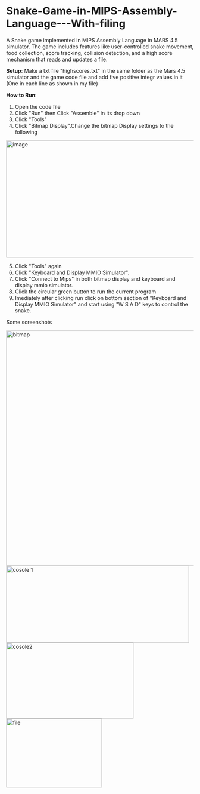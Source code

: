 # Snake-Game-in-MIPS-Assembly-Language---With-filing
A Snake game implemented in MIPS Assembly Language in MARS 4.5 simulator. The game includes features like user-controlled snake movement, food collection, score tracking, collision detection, and a high score mechanism that reads and updates a file.

**Setup**: Make a txt file "highscores.txt" in the same folder as the Mars 4.5 simulator and the game code file and add five positive integr values in it (One in each line as shown in my file)

**How to Run**:
1. Open the code file
2. Click "Run" then Click "Assemble" in its drop down
3. Click "Tools"
4. Click "Bitmap Display".Change the bitmap Display settings to the following

<img width="578" height="314" alt="image" src="https://github.com/user-attachments/assets/e45824ba-49da-456c-ad6a-946ac10dd2e5" />


5. Click "Tools" again
6. Click "Keyboard and Display MMIO Simulator".
7. Click "Connect to Mips" in both bitmap display and keyboard and display mmio simulator.
8. Click the circular green button to run the current program 
9. Imediately after clicking run click on bottom section of "Keyboard and Display MMIO Simulator" and start using "W S A D" keys to control the snake.

Some screenshots 

<img width="1591" height="630" alt="bitmap" src="https://github.com/user-attachments/assets/9fa45d3e-8886-4b4c-9631-a21c120e71cc" />
<img width="491" height="206" alt="cosole 1" src="https://github.com/user-attachments/assets/577e54c7-21ce-4f19-9c6d-52fb0c24a90b" />
<img width="342" height="203" alt="cosole2" src="https://github.com/user-attachments/assets/ff7600e5-a0fd-4e18-bff5-effe33d7a56e" />
<img width="257" height="185" alt="file" src="https://github.com/user-attachments/assets/38c56f55-52a5-4e1b-8cb6-344f3f98d630" />
